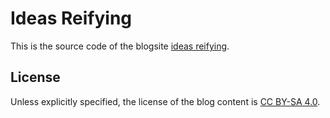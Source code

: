 # Ideas Reifying

This is the source code of the blogsite [ideas reifying](https://ideas.reify.ing).

## License

Unless explicitly specified, the license of the blog content is [CC BY-SA 4.0](https://creativecommons.org/licenses/by-sa/4.0/).
